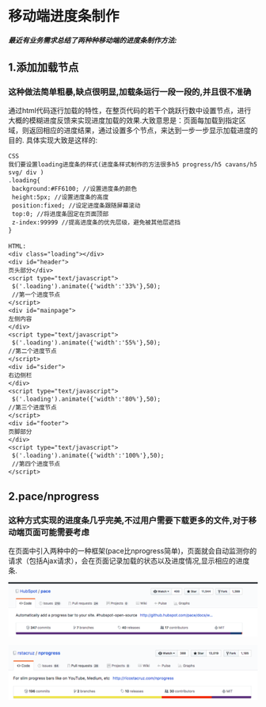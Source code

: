 # 移动端进度条制作
##### 最近有业务需求总结了两种种移动端的进度条制作方法:
## 1.添加加载节点
### 这种做法简单粗暴,缺点很明显,加载条运行一段一段的,并且很不准确
通过html代码逐行加载的特性，在整页代码的若干个跳跃行数中设置节点，进行大概的模糊进度反馈来实现进度加载的效果.大致意思是：页面每加载到指定区域，则返回相应的进度结果，通过设置多个节点，来达到一步一步显示加载进度的目的.
具体实现大致是这样的:
```
CSS
我们要设置loading进度条的样式(进度条样式制作的方法很多h5 progress/h5 cavans/h5 svg/ div )
.loading{ 
 background:#FF6100; //设置进度条的颜色 
 height:5px; //设置进度条的高度 
 position:fixed; //设定进度条跟随屏幕滚动 
 top:0; //将进度条固定在页面顶部 
 z-index:99999 //提高进度条的优先层级，避免被其他层遮挡 
}

HTML:
<div class="loading"></div>
<div id="header"> 
页头部分</div> 
<script type="text/javascript"> 
 $('.loading').animate({'width':'33%'},50); 
 //第一个进度节点 
</script> 
<div id="mainpage"> 
左侧内容 
</div> 
<script type="text/javascript"> 
 $('.loading').animate({'width':'55%'},50); 
//第二个进度节点 
</script> 
<div id="sider"> 
右边侧栏 
</div> 
<script type="text/javascript"> 
 $('.loading').animate({'width':'80%'},50); 
//第三个进度节点 
</script> 
<div id="footer"> 
页脚部分 
</div> 
<script type="text/javascript"> 
 $('.loading').animate({'width':'100%'},50); 
 //第四个进度节点 
</script> 
```

## 2.pace/nprogress
### 这种方式实现的进度条几乎完美,不过用户需要下载更多的文件,对于移动端页面可能需要考虑

在页面中引入两种中的一种框架(pace比nprogress简单)，页面就会自动监测你的请求（包括Ajax请求），会在页面记录加载的状态以及进度情况,显示相应的进度条.

![框架1](1801.png)

![框架2](1802.png)




